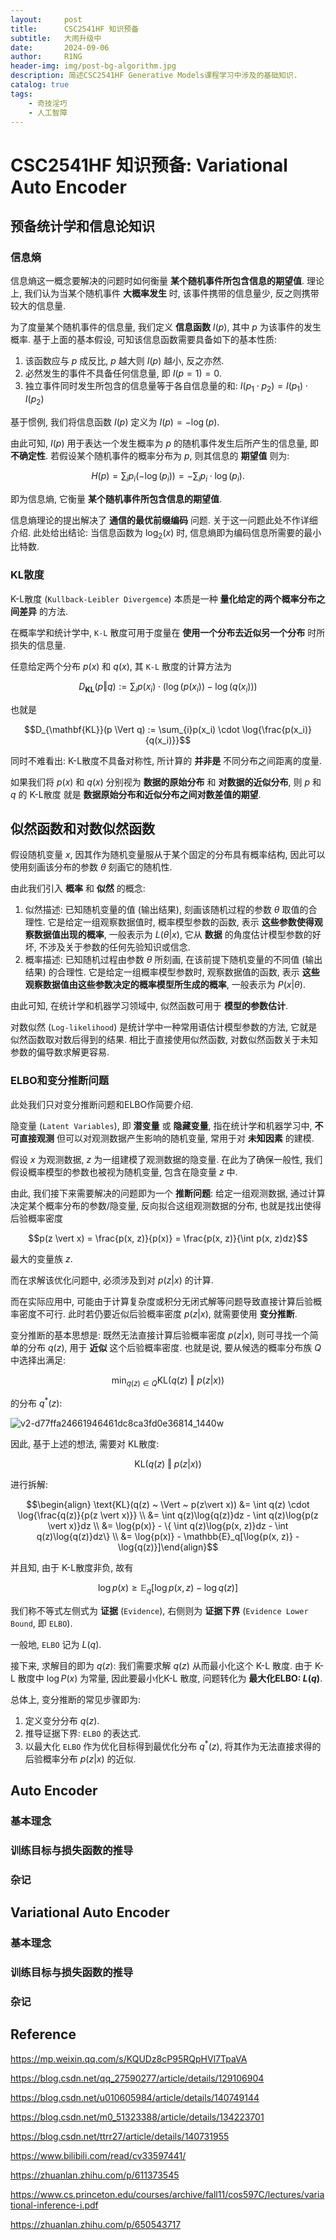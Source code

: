 ```yaml
---
layout:     post
title:      CSC2541HF 知识预备
subtitle:   大闹升级中
date:       2024-09-06
author:     R1NG
header-img: img/post-bg-algorithm.jpg
description: 简述CSC2541HF Generative Models课程学习中涉及的基础知识. 
catalog: true
tags:
    - 奇技淫巧
    - 人工智障
---
```


# CSC2541HF 知识预备: Variational Auto Encoder


## 预备统计学和信息论知识

### 信息熵

信息熵这一概念要解决的问题时如何衡量 **某个随机事件所包含信息的期望值**. 理论上, 我们认为当某个随机事件 **大概率发生** 时, 该事件携带的信息量少, 反之则携带较大的信息量. 

为了度量某个随机事件的信息量, 我们定义 **信息函数** $I(p)$, 其中 $p$ 为该事件的发生概率. 基于上面的基本假设, 可知该信息函数需要具备如下的基本性质:

1. 该函数应与 $p$ 成反比, $p$ 越大则 $I(p)$ 越小, 反之亦然. 
2. 必然发生的事件不具备任何信息量, 即 $I(p=1) = 0$.
3. 独立事件同时发生所包含的信息量等于各自信息量的和: $I(p_1 \cdot p_2) = I(p_1) \cdot I(p_2)$

基于惯例, 我们将信息函数 $I(p)$ 定义为 $I(p) = -\log{(p)}$. 

由此可知, $I(p)$ 用于表达一个发生概率为 $p$ 的随机事件发生后所产生的信息量, 即 **不确定性**. 若假设某个随机事件的概率分布为 $p$, 则其信息的 **期望值** 则为:

$$H(p) = \sum_{i}p_i (-\log{(p_i)}) = -\sum_{i}p_i \cdot \log{(p_i)}.$$


即为信息熵, 它衡量 **某个随机事件所包含信息的期望值**. 

信息熵理论的提出解决了 **通信的最优前缀编码** 问题. 关于这一问题此处不作详细介绍. 此处给出结论: 当信息函数为 $\log_{2}{(x)}$ 时, 信息熵即为编码信息所需要的最小比特数. 

### KL散度

K-L散度 (`Kullback-Leibler Divergemce`) 本质是一种 **量化给定的两个概率分布之间差异** 的方法. 

在概率学和统计学中, `K-L` 散度可用于度量在 **使用一个分布去近似另一个分布** 时所损失的信息量. 

任意给定两个分布 $p(x)$ 和 $q(x)$, 其 `K-L` 散度的计算方法为

$$D_{\mathbf{KL}}(p \Vert q) := \sum_{i}p(x_i) \cdot (\log{(p(x_i))} - \log{(q(x_i))})$$

也就是

$$D_{\mathbf{KL}}(p \Vert q) := \sum_{i}p(x_i) \cdot \log{\frac{p(x_i)}{q(x_i)}}$$

同时不难看出: K-L散度不具备对称性, 所计算的 **并非是** 不同分布之间距离的度量. 

如果我们将 $p(x)$ 和 $q(x)$ 分别视为 **数据的原始分布** 和 **对数据的近似分布**, 则 $p$ 和 $q$ 的 K-L散度 就是 **数据原始分布和近似分布之间对数差值的期望**. 

## 似然函数和对数似然函数

假设随机变量 $x$, 因其作为随机变量服从于某个固定的分布具有概率结构, 因此可以使用刻画该分布的参数 $\theta$ 刻画它的随机性. 

由此我们引入 **概率** 和 **似然** 的概念: 

1. 似然描述: 已知随机变量的值 (输出结果), 刻画该随机过程的参数 $\theta$ 取值的合理性. 它是给定一组观察数据值时, 概率模型参数的函数, 表示 **这些参数使得观察数据值出现的概率**, 一般表示为 $L(\theta \vert x)$, 它从 **数据** 的角度估计模型参数的好坏, 不涉及关于参数的任何先验知识或信念. 
2. 概率描述: 已知随机过程由参数 $\theta$ 所刻画, 在该前提下随机变量的不同值 (输出结果) 的合理性. 它是给定一组概率模型参数时, 观察数据值的函数, 表示 **这些观察数据值由这些参数决定的概率模型所生成的概率**, 一般表示为 $P(x \vert \theta)$.

由此可知, 在统计学和机器学习领域中, 似然函数可用于 **模型的参数估计**. 

对数似然 (`Log-likelihood`) 是统计学中一种常用语估计模型参数的方法, 它就是似然函数取对数后得到的结果. 相比于直接使用似然函数, 对数似然函数关于未知参数的偏导数求解更容易. 


### ELBO和变分推断问题

此处我们只对变分推断问题和ELBO作简要介绍. 

隐变量 (`Latent Variables`), 即 **潜变量** 或 **隐藏变量**, 指在统计学和机器学习中, **不可直接观测** 但可以对观测数据产生影响的随机变量, 常用于对 **未知因素** 的建模. 

假设 $x$ 为观测数据, $z$ 为一组建模了观测数据的隐变量. 在此为了确保一般性, 我们假设概率模型的参数也被视为随机变量, 包含在隐变量 $z$ 中. 

由此, 我们接下来需要解决的问题即为一个 **推断问题**: 给定一组观测数据, 通过计算决定某个概率分布的参数/隐变量, 反向拟合这组观测数据的分布, 也就是找出使得后验概率密度

$$p(z \vert x) = \frac{p(x, z)}{p(x)} = \frac{p(x, z)}{\int p(x, z)dz}$$

最大的变量族 $z$.

而在求解该优化问题中, 必须涉及到对 $p(z \vert x)$ 的计算. 

而在实际应用中, 可能由于计算复杂度或积分无闭式解等问题导致直接计算后验概率密度不可行. 此时若仍要近似后验概率密度 $p(z \vert x)$, 就需要使用 **变分推断**.

变分推断的基本思想是: 既然无法直接计算后验概率密度 $p(z \vert x)$, 则可寻找一个简单的分布 $q(z)$, 用于 **近似** 这个后验概率密度. 也就是说, 要从候选的概率分布族 $Q$ 中选择出满足:

$$\min_{q(z) \in Q} \text{KL}(q(z) ~ \Vert ~ p(z\vert x))$$

的分布 $q^{*}(z)$:

![v2-d77ffa24661946461dc8ca3fd0e36814_1440w](https://cdn.jsdelivr.net/gh/EigenTom/eigentom.github.io/img/blogpost_images/v2-d77ffa24661946461dc8ca3fd0e36814_1440w.png)


因此, 基于上述的想法, 需要对 KL散度: 

$$\text{KL}(q(z) ~ \Vert ~ p(z\vert x))$$ 

进行拆解:

$$\begin{align} \text{KL}(q(z) ~ \Vert ~ p(z\vert x)) &= \int q(z) \cdot \log{\frac{q(z)}{p(z \vert x)}} \\ &= \int q(z)\log{q(z)}dz - \int q(z)\log{p(z \vert x)}dz \\ &= \log{p(x)} - \{ \int q(z)\log{p(x, z)}dz - \int q(z)\log{q(z)}dz\} \\ &= \log{p(x)} - \mathbb{E}_q[\log{p(x, z)} - \log{q(z)}]\end{align}$$

并且知, 由于 K-L散度非负, 故有

$$\log{p(x)} \geqslant \mathbb{E}_q [\log{p(x, z)} - \log{q(z)}]$$

我们称不等式左侧式为 **证据** (`Evidence`), 右侧则为 **证据下界** (`Evidence Lower Bound`, 即 `ELBO`).

一般地, `ELBO` 记为 $L(q)$. 

接下来, 求解目的即为 $q(z)$: 我们需要求解 $q(z)$ 从而最小化这个 K-L 散度. 由于 K-L 散度中 $\log{P(x)}$ 为常量, 因此要最小化K-L 散度, 问题转化为 **最大化ELBO: $L(q)$**. 


总体上, 变分推断的常见步骤即为:

1. 定义变分分布 $q(z)$.
2. 推导证据下界: `ELBO` 的表达式. 
3. 以最大化 `ELBO` 作为优化目标得到最优化分布 $q^{*}(z)$, 将其作为无法直接求得的后验概率分布 $p(z \vert x)$ 的近似. 


## Auto Encoder



### 基本理念

### 训练目标与损失函数的推导

### 杂记

## Variational Auto Encoder

### 基本理念

### 训练目标与损失函数的推导

### 杂记


## Reference

https://mp.weixin.qq.com/s/KQUDz8cP95RQpHVl7TpaVA

https://blog.csdn.net/qq_27590277/article/details/129106904

https://blog.csdn.net/u010605984/article/details/140749144


https://blog.csdn.net/m0_51323388/article/details/134223701

https://blog.csdn.net/ttrr27/article/details/140731955

https://www.bilibili.com/read/cv33597441/

https://zhuanlan.zhihu.com/p/611373545

https://www.cs.princeton.edu/courses/archive/fall11/cos597C/lectures/variational-inference-i.pdf

https://zhuanlan.zhihu.com/p/650543717